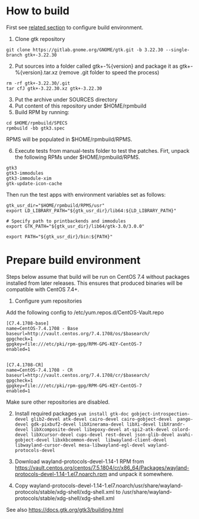 How to build
================================================
First see [related section](#prepare-build-environment) to configure build environment.

1. Clone gtk repository
```
git clone https://gitlab.gnome.org/GNOME/gtk.git -b 3.22.30 --single-branch gtk+-3.22.30
```
2. Put sources into a folder called gtk+-%{version} and package it as gtk+-%{version}.tar.xz (remove .git folder to speed the process)
```
rm -rf gtk+-3.22.30/.git
tar cfJ gtk+-3.22.30.xz gtk+-3.22.30
```
3. Put the archive under SOURCES directory
4. Put content of this repository under $HOME/rpmbuild
4. Build RPM by running:
```
cd $HOME/rpmbuild/SPECS
rpmbuild -bb gtk3.spec
```

   RPMS will be populated in $HOME/rpmbuild/RPMS.
   
6. Execute tests from manual-tests folder to test the patches.
   Firt, unpack the following RPMs under $HOME/rpmbuild/RPMS.
   
```
gtk3
gtk3-immodules
gtk3-immodule-xim
gtk-update-icon-cache
```   
   Then run the test apps with environment variables set as follows:
   
```
gtk_usr_dir="$HOME/rpmbuild/RPMS/usr"
export LD_LIBRARY_PATH="${gtk_usr_dir}/lib64:${LD_LIBRARY_PATH}"
    
# Specify path to printbackends and immodules
export GTK_PATH="${gtk_usr_dir}/lib64/gtk-3.0/3.0.0"

export PATH="${gtk_usr_dir}/bin:${PATH}"
```

Prepare build environment
================================================
Steps below assume that build will be run on CentOS 7.4 without packages installed from later releases.
This ensures that produced binaries will be compatible with CentOS 7.4+.

1. Configure yum repositories

Add the following config to /etc/yum.repos.d/CentOS-Vault.repo


```
[C7.4.1708-base]
name=CentOS-7.4.1708 - Base
baseurl=http://vault.centos.org/7.4.1708/os/$basearch/
gpgcheck=1
gpgkey=file:///etc/pki/rpm-gpg/RPM-GPG-KEY-CentOS-7
enabled=1


[C7.4.1708-CR]
name=CentOS-7.4.1708 - CR
baseurl=http://vault.centos.org/7.4.1708/cr/$basearch/
gpgcheck=1
gpgkey=file:///etc/pki/rpm-gpg/RPM-GPG-KEY-CentOS-7
enabled=1
```

Make sure other repositories are disabled.

2. Install required packages
`yum install gtk-doc gobject-introspection-devel glib2-devel atk-devel cairo-devel cairo-gobject-devel  pango-devel gdk-pixbuf2-devel libXinerama-devel libXi-devel libXrandr-devel libXcomposite-devel libepoxy-devel at-spi2-atk-devel colord-devel libXcursor-devel cups-devel rest-devel json-glib-devel avahi-gobject-devel libxkbcommon-devel  libwayland-client-devel libwayland-cursor-devel mesa-libwayland-egl-devel wayland-protocols-devel`

3. Download wayland-protocols-devel-1.14-1 RPM from https://vault.centos.org/centos/7.5.1804/cr/x86_64/Packages/wayland-protocols-devel-1.14-1.el7.noarch.rpm and unpack it somewhere.

4. Copy wayland-protocols-devel-1.14-1.el7.noarch/usr/share/wayland-protocols/stable/xdg-shell/xdg-shell.xml to /usr/share/wayland-protocols/stable/xdg-shell/xdg-shell.xml


See also https://docs.gtk.org/gtk3/building.html

